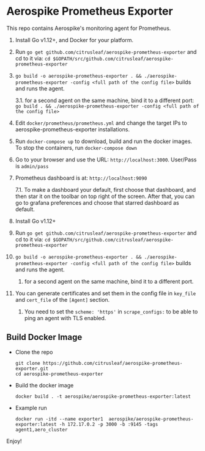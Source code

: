 # Aerospike Prometheus Exporter

This repo contains Aerospike's monitoring agent for Prometheus.

1. Install Go v1.12+, and Docker for your platform.
2. Run `go get github.com/citrusleaf/aerospike-prometheus-exporter` and cd to it via: `cd $GOPATH/src/github.com/citrusleaf/aerospike-prometheus-exporter`
3. `go build -o aerospike-prometheus-exporter . && ./aerospike-prometheus-exporter -config <full path of the config file>` builds and runs the agent.

    3.1. for a second agent on the same machine, bind it to a different port: `go build . && ./aerospike-prometheus-exporter -config <full path of the config file>`
4. Edit `docker/prometheus/prometheus.yml` and change the target IPs to aerospike-prometheus-exporter installations.
5. Run `docker-compose up` to download, build and run the docker images. To stop the containers, run `docker-compose down`
6. Go to your browser and use the URL: `http://localhost:3000`. User/Pass is `admin/pass`
7. Prometheus dashboard is at: `http://localhost:9090`

    7.1. To make a dashboard your default, first choose that dashboard, and then star it on the toolbar on top right of the screen. After that, you can go to grafana preferences and choose that starred dashboard as default.

1. Install Go v1.12+
1. Run `go get github.com/citrusleaf/aerospike-prometheus-exporter` and cd to it via: `cd $GOPATH/src/github.com/citrusleaf/aerospike-prometheus-exporter`
1. `go build -o aerospike-prometheus-exporter . && ./aerospike-prometheus-exporter -config <full path of the config file>` builds and runs the agent.
    1. for a second agent on the same machine, bind it to a different port.
1. You can generate certificates and set them in the config file in `key_file` and `cert_file` of the `[Agent]` section.
    1. You need to set the `scheme: 'https'` in `scrape_configs:` to be able to ping an agent with TLS enabled.

## Build Docker Image

- Clone the repo
  ```
  git clone https://github.com/citrusleaf/aerospike-prometheus-exporter.git
  cd aerospike-prometheus-exporter
  ```
- Build the docker image
  ```
  docker build . -t aerospike/aerospike-prometheus-exporter:latest
  ```
- Example run
  ```
  docker run -itd --name exporter1  aerospike/aerospike-prometheus-exporter:latest -h 172.17.0.2 -p 3000 -b :9145 -tags agent1,aero_cluster
  ```

Enjoy!
